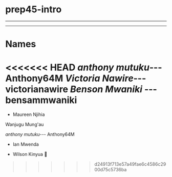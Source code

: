 # prep45-intro

---

---

# Names
<<<<<<< HEAD
*anthony mutuku*--- Anthony64M
*Victoria Nawire*---victorianawire
*Benson Mwaniki* ---bensammwaniki
=======

* Maureen Njihia 

Wanjugu Mung'au

_anthony mutuku_--- Anthony64M

- Ian Mwenda

* Wilson Kinyua 🙂
>>>>>>> d24913f713e57a49fae6c4586c2900d75c5736ba
